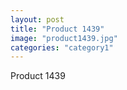 ```yaml
---
layout: post
title: "Product 1439"
image: "product1439.jpg"
categories: "category1"
---
```

Product 1439
